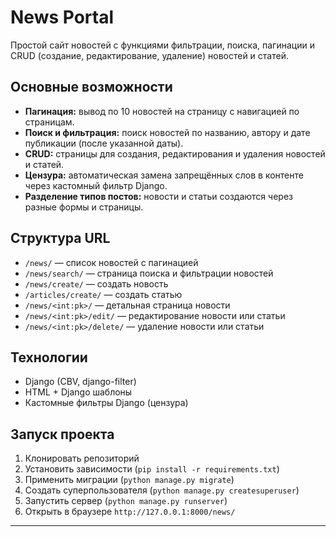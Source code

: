# News Portal

Простой сайт новостей с функциями фильтрации, поиска, пагинации и CRUD (создание, редактирование, удаление) новостей и статей.

## Основные возможности

* **Пагинация:** вывод по 10 новостей на страницу с навигацией по страницам.
* **Поиск и фильтрация:** поиск новостей по названию, автору и дате публикации (после указанной даты).
* **CRUD:** страницы для создания, редактирования и удаления новостей и статей.
* **Цензура:** автоматическая замена запрещённых слов в контенте через кастомный фильтр Django.
* **Разделение типов постов:** новости и статьи создаются через разные формы и страницы.

## Структура URL

* `/news/` — список новостей с пагинацией
* `/news/search/` — страница поиска и фильтрации новостей
* `/news/create/` — создать новость
* `/articles/create/` — создать статью
* `/news/<int:pk>/` — детальная страница новости
* `/news/<int:pk>/edit/` — редактирование новости или статьи
* `/news/<int:pk>/delete/` — удаление новости или статьи

## Технологии

* Django (CBV, django-filter)
* HTML + Django шаблоны
* Кастомные фильтры Django (цензура)

## Запуск проекта

1. Клонировать репозиторий
2. Установить зависимости (`pip install -r requirements.txt`)
3. Применить миграции (`python manage.py migrate`)
4. Создать суперпользователя (`python manage.py createsuperuser`)
5. Запустить сервер (`python manage.py runserver`)
6. Открыть в браузере `http://127.0.0.1:8000/news/`

---
